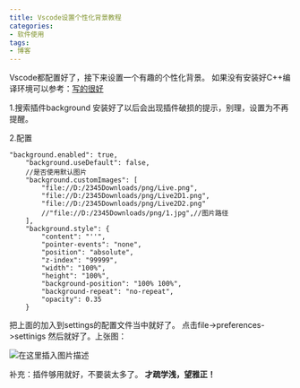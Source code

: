 ```yaml
---
title: Vscode设置个性化背景教程
categories: 
- 软件使用
tags: 
- 博客
---
```

Vscode都配置好了，接下来设置一个有趣的个性化背景。
如果没有安装好C++编译环境可以参考：[写的很好](https://blog.csdn.net/yanwennian/article/details/103516385?utm_source=app)

1.搜索插件background
安装好了以后会出现插件破损的提示，别理，设置为不再提醒。

2.配置

```
"background.enabled": true,
    "background.useDefault": false,
    //是否使用默认图片
    "background.customImages": [
        "file://D:/2345Downloads/png/Live.png",
        "file://D:/2345Downloads/png/Live2D1.png",
        "file://D:/2345Downloads/png/Live2D2.png"
        //"file://D:/2345Downloads/png/1.jpg",//图片路径
    ],
    "background.style": {
        "content": "''",
        "pointer-events": "none",
        "position": "absolute",
        "z-index": "99999",
        "width": "100%",
        "height": "100%",
        "background-position": "100% 100%",
        "background-repeat": "no-repeat",
        "opacity": 0.35
    }
```


把上面的加入到settings的配置文件当中就好了。
点击file->preferences->settinigs
然后就好了。上张图：

![在这里插入图片描述](https://img-blog.csdnimg.cn/2019082114544836.png?x-oss-process=image/watermark,type_ZmFuZ3poZW5naGVpdGk,shadow_10,text_aHR0cHM6Ly9ibG9nLmNzZG4ubmV0L3FxXzQzODI2MjEy,size_16,color_FFFFFF,t_70)

补充：插件够用就好，不要装太多了。
**才疏学浅，望雅正！**